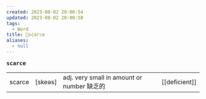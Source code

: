 ```yaml
---
created: 2023-08-02 20:00:54
updated: 2023-08-02 20:00:58
tags:
  - Word
title: 📖scarce
aliases:
  - null
---
```


<pre><strong>scarce</strong></pre>
|   |   |   |   |
|---|---|---|---|
|scarce|[skeəs]|adj. very small in amount or number 缺乏的|[[deficient]]|